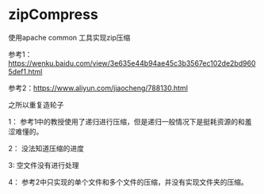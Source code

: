 # zipCompress
使用apache common 工具实现zip压缩


参考1：https://wenku.baidu.com/view/3e635e44b94ae45c3b3567ec102de2bd9605def1.html

参考2：https://www.aliyun.com/jiaocheng/788130.html

之所以重复造轮子

1： 参考1中的教授使用了递归进行压缩，但是递归一般情况下是挺耗资源的和羞涩难懂的。

2： 没法知道压缩的进度

3:  空文件没有进行处理

4： 参考2中只实现的单个文件和多个文件的压缩，并没有实现文件夹的压缩。

